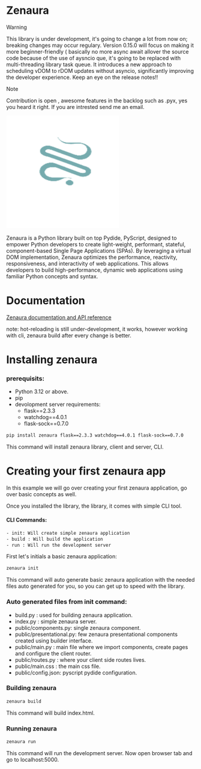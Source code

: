# Zenaura 

> [!WARNING]
> This library is under development, it's going to change a lot from now on; breaking changes may occur regulary. Version 0.15.0 will focus on making it more beginner-friendly ( basically no more async await allover the source code because of the use of aysncio que, it's going to be replaced with multi-threading library task queue. It introduces a new approach to scheduling vDOM to rDOM updates without asyncio, significantly improving the developer experience. Keep an eye on the release notes!!


> [!NOTE]
> Contribution is open , awesome features in the backlog such as .pyx, yes you heard it right. If you are intrested send me an email.


<img title="a title" alt="Alt text" src="./assets/logo.png" width="300" height="300" />

Zenaura is a Python library built on top Pydide, PyScript, designed to empower Python developers to create light-weight, performant, stateful, component-based Single Page Applications (SPAs). By leveraging a virtual DOM implementation, Zenaura optimizes the performance, reactivity, responsiveness, and interactivity of web applications. This allows developers to build high-performance, dynamic web applications using familiar Python concepts and syntax.
# Documentation 
<a href="https://araldhafeeri.github.io/Zenaura/" target="_blank"> Zenaura documentation and API reference</a>

note: hot-reloading is still under-development, it works, however working with cli, zenaura build after every change is better.

# Installing zenaura 

### prerequisits:
- Python 3.12 or above.
- pip 
- devolopment server requirements:
    + flask==2.3.3
    + watchdog==4.0.1
    + flask-sock==0.7.0

```bash
pip install zenaura flask==2.3.3 watchdog==4.0.1 flask-sock==0.7.0
```


This command will install zenaura library, client and server, CLI. 


# Creating your first zenaura app

In this example we will go over creating your first zenaura application, go over basic concepts as well. 

Once you installed the library, the library, it comes with simple CLI tool.

#### CLI Commands:
    - init: Will create simple zenaura application
    - build : Will build the application
    - run : Will run the development server 


First let's initials a basic zenaura application:
```bash
zenaura init 
```
This command will auto generate basic zenaura application with the needed files auto generated for you, so you can get up to speed with the library.

### Auto generated files from init command:
- build.py : used for building zenaura application.
- index.py : simple zenaura server.
- public/components.py: single zenaura component.
- public/presentational.py: few zenaura presentational components created using builder interface.
- public/main.py : main file where we import components, create pages and  configure the client router. 
- public/routes.py : where your client side routes lives.
- public/main.css : the main css file.
- public/config.json: pyscript pydide configuration. 

### Building zenaura 

```bash
zenaura build
```
This command will build index.html.


### Running zenaura
```bash
zenaura run
```

This command will run the development server. Now open browser tab and go to localhost:5000.
